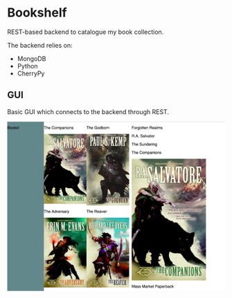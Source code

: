 # Bookshelf
REST-based backend to catalogue my book collection.

The backend relies on:
- MongoDB
- Python
- CherryPy

## GUI
Basic GUI which connects to the backend through REST.

![GUI version 0.1](./docs/img/gui-v0.1.png)
